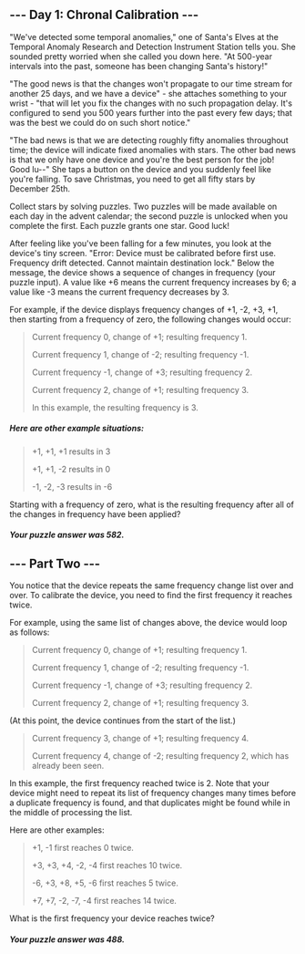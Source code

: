 ## --- Day 1: Chronal Calibration ---
"We've detected some temporal anomalies," one of Santa's Elves at the Temporal Anomaly Research and Detection Instrument Station tells you. She sounded pretty worried when she called you down here. "At 500-year intervals into the past, someone has been changing Santa's history!"

"The good news is that the changes won't propagate to our time stream for another 25 days, and we have a device" - she attaches something to your wrist - "that will let you fix the changes with no such propagation delay. It's configured to send you 500 years further into the past every few days; that was the best we could do on such short notice."

"The bad news is that we are detecting roughly fifty anomalies throughout time; the device will indicate fixed anomalies with stars. The other bad news is that we only have one device and you're the best person for the job! Good lu--" She taps a button on the device and you suddenly feel like you're falling. To save Christmas, you need to get all fifty stars by December 25th.

Collect stars by solving puzzles. Two puzzles will be made available on each day in the advent calendar; the second puzzle is unlocked when you complete the first. Each puzzle grants one star. Good luck!

After feeling like you've been falling for a few minutes, you look at the device's tiny screen. "Error: Device must be calibrated before first use. Frequency drift detected. Cannot maintain destination lock." Below the message, the device shows a sequence of changes in frequency (your puzzle input). A value like +6 means the current frequency increases by 6; a value like -3 means the current frequency decreases by 3.

For example, if the device displays frequency changes of +1, -2, +3, +1, then starting from a frequency of zero, the following changes would occur:

> Current frequency  0, change of +1; resulting frequency  1.
> 
> Current frequency  1, change of -2; resulting frequency -1.
> 
> Current frequency -1, change of +3; resulting frequency  2.
> 
> Current frequency  2, change of +1; resulting frequency  3.
> 
> In this example, the resulting frequency is 3.

##### Here are other example situations:

> +1, +1, +1 results in  3
> 
> +1, +1, -2 results in  0
> 
> -1, -2, -3 results in -6
> 
Starting with a frequency of zero, what is the resulting frequency after all of the changes in frequency have been applied?

##### Your puzzle answer was 582.

## --- Part Two ---
You notice that the device repeats the same frequency change list over and over. To calibrate the device, you need to find the first frequency it reaches twice.

For example, using the same list of changes above, the device would loop as follows:

> Current frequency  0, change of +1; resulting frequency  1.
> 
> Current frequency  1, change of -2; resulting frequency -1.
> 
> Current frequency -1, change of +3; resulting frequency  2.
> 
> Current frequency  2, change of +1; resulting frequency  3.

(At this point, the device continues from the start of the list.)

> Current frequency  3, change of +1; resulting frequency  4.
> 
> Current frequency  4, change of -2; resulting frequency  2, which has already been seen.

In this example, the first frequency reached twice is 2. Note that your device might need to repeat its list of frequency changes many times before a duplicate frequency is found, and that duplicates might be found while in the middle of processing the list.

Here are other examples:

> +1, -1 first reaches 0 twice.
> 
> +3, +3, +4, -2, -4 first reaches 10 twice.
> 
> -6, +3, +8, +5, -6 first reaches 5 twice.
> 
> +7, +7, -2, -7, -4 first reaches 14 twice.

What is the first frequency your device reaches twice?

##### Your puzzle answer was 488.
